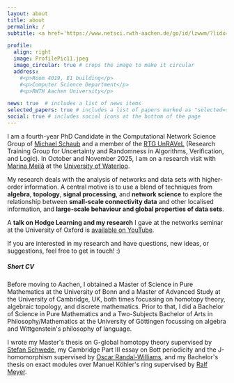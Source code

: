```yaml
---
layout: about
title: about
permalink: /
subtitle: <a href='https://www.netsci.rwth-aachen.de/go/id/lzwwm/?lidx=1'>Computational Network Science</a>@RWTH Aachen University

profile:
  align: right
  image: ProfilePic11.jpeg
  image_circular: true # crops the image to make it circular
  address:
    #<p>Room 4019, E1 building</p>
    #<p>Computer Science Department</p>
    #<p>RWTH Aachen University</p>

news: true  # includes a list of news items
selected_papers: true # includes a list of papers marked as "selected={true}"
social: true # includes social icons at the bottom of the page
---
```


I am a fourth-year PhD Candidate in the Computational Network Science Group of <a href='https://michaelschaub.github.io'>Michael Schaub</a> and a member of the <a href='https://www.unravel.rwth-aachen.de/go/id/ofgh/?lidx=1'>RTG UnRAVeL</a> (Research Training Group for Uncertainty and Randomness in Algorithms, Verification, and Logic). In October and November 2025, I am on a research visit with [Marina Meilă](https://sites.stat.washington.edu/mmp/) at the [University of Waterloo](https://uwaterloo.ca).

My research deals with the analysis of networks and data sets with higher-order information. A central motive is to use a blend of techniques from **algebra**, **topology**, **signal processing**, and **network science** to explore the relationship between **small-scale connectivity data** and other localised information, and **large-scale behaviour and global properties of data sets**.

A **talk on Hodge Learning and my research** I gave at the networks seminar at the University of Oxford is [available on YouTube](https://www.youtube.com/watch?v=TjUo6ITCGqk).

If you are interested in my research and have questions, new ideas, or suggestions, feel free to get in touch! :)

##### Short CV

Before moving to Aachen, I obtained a Master of Science in Pure Mathematics at the University of Bonn and a Master of Advanced Study at the University of Cambridge, UK, both times focussing on homotopy theory, algebraic topology, and discrete mathematics. Prior to that, I did a Bachelor of Science in Pure Mathematics and a Two-Subjects Bachelor of Arts in Philosophy/Mathematics at the University of Göttingen focussing on algebra and Wittgenstein's philosophy of language.

I wrote my Master's thesis on G-global homotopy theory supervised by <a href='http://www.math.uni-bonn.de/people/schwede/'>Stefan Schwede</a>, my Cambridge Part III essay on Bott periodicity and the J-homomorphism supervised by <a href='https://www.dpmms.cam.ac.uk/~or257/'>Oscar Randal-Williams</a>, and my Bachelor's thesis on exact modules over Manuel Köhler's ring supervised by <a href='https://www.uni-math.gwdg.de/rameyer/website/index.html'>Ralf Meyer</a>.
